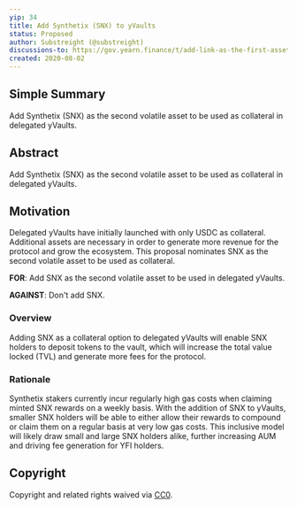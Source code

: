 ```yaml
---
yip: 34
title: Add Synthetix (SNX) to yVaults
status: Proposed
author: Substreight (@substreight)
discussions-to: https://gov.yearn.finance/t/add-link-as-the-first-asset-for-the-upcoming-delegated-yvaults-release/847
created: 2020-08-02
---
```


## Simple Summary

Add Synthetix (SNX) as the second volatile asset to be used as collateral in delegated yVaults.

## Abstract

Add Synthetix (SNX) as the second volatile asset to be used as collateral in delegated yVaults.

## Motivation

Delegated yVaults have initially launched with only USDC as collateral. Additional assets are necessary in order to generate more revenue for the protocol and grow the ecosystem. This proposal nominates SNX as the second volatile asset to be used as collateral.

**FOR**: Add SNX as the second volatile asset to be used in delegated yVaults.

**AGAINST**: Don't add SNX.

### Overview

Adding SNX as a collateral option to delegated yVaults will enable SNX holders to deposit tokens to the vault, which will increase the total value locked (TVL) and generate more fees for the protocol.

### Rationale

Synthetix stakers currently incur regularly high gas costs when claiming minted SNX rewards on a weekly basis. With the addition of SNX to yVaults, smaller SNX holders will be able to either allow their rewards to compound or claim them on a regular basis at very low gas costs. This inclusive model will likely draw small and large SNX holders alike, further increasing AUM and driving fee generation for YFI holders.
## Copyright

Copyright and related rights waived via [CC0](https://creativecommons.org/publicdomain/zero/1.0/).

